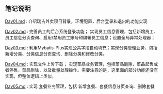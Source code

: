 ## 笔记说明

[Day01.md](./Day01.md) : 介绍瑞吉外卖项目背景，环境配置，后台登录和退出的功能实现

[Day02.md](./Day02.md) : 完善员工的后台系统登录功能； 实现员工信息管理，包括新增员工、员工信息分页查询、启用/禁用员工账号和编辑员工信息；设置全局异常处理器；

[Day03.md](./Day03.md) : 利用Mybatis-Plus实现公共字段自动填充；实现分类管理业务，包括新增分类、分类信息分页查询、删除分类和修改分类。

[Day04.md](./Day04.md) : 实现文件上传下载； 实现菜品业务管理，包括菜品删除，菜品起售或者停售，菜品删除，以及批量处理操作。需要注意的是，这里面的部分功能还没有实现，但整体逻辑上类似。

[Day05.md](./Day05.md) : 实现 套餐业务管理，包括 新增套餐、套餐信息分页查询、删除套餐

